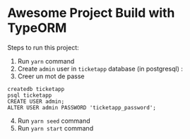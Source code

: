 # Awesome Project Build with TypeORM

Steps to run this project:

1. Run `yarn` command
2. Create `admin` user in `ticketapp` database (in postgresql) :
3. Creer un mot de passe

```
createdb ticketapp
psql ticketapp
CREATE USER admin;
ALTER USER admin PASSWORD 'ticketapp_password';
```

4. Run `yarn seed` command
5. Run `yarn start` command
